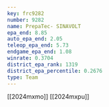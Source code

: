 ```yaml
---
key: frc9282
number: 9282
name: PrepaTec- SINAVOLT
epa_end: 8.85
auto_epa_end: 2.05
teleop_epa_end: 5.73
endgame_epa_end: 1.08
winrate: 0.3704
district_epa_rank: 1319
district_epa_percentile: 0.2676
type: Team
---
```

[[2024mxmo]]
[[2024mxpu]]
